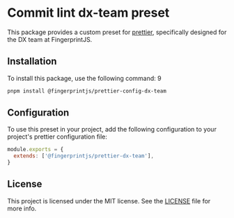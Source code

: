 # Commit lint dx-team preset

This package provides a custom preset
for [prettier](https://github.com/prettier/prettier), specifically designed
for the DX team at FingerprintJS.

## Installation

To install this package, use the following command:
9
```bash
pnpm install @fingerprintjs/prettier-config-dx-team
```

## Configuration

To use this preset in your project, add the following configuration to your project's prettier configuration file:

```js
module.exports = {
  extends: ['@fingerprintjs/prettier-dx-team'],
}

```

## License
This project is licensed under the MIT license. See the [LICENSE](https://github.com/fingerprintjs/dx-team-toolkit/blob/main/LICENSE) file for more info.
